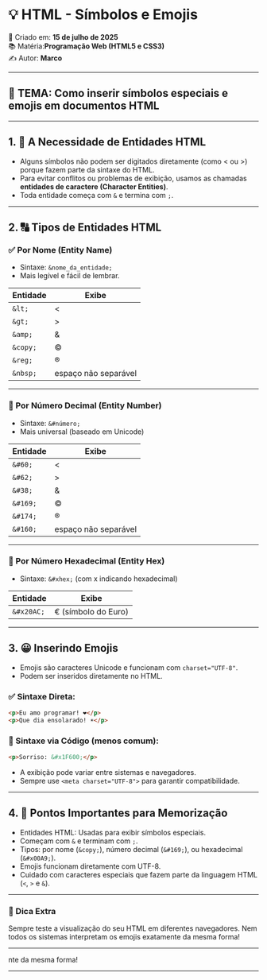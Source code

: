 
# 💡 HTML - Símbolos e Emojis

📅 Criado em: **15 de julho de 2025**  
📚 Matéria:**Programação Web (HTML5 e CSS3)**  
✍️ Autor: **Marco**

---

## 🎯 TEMA: Como inserir símbolos especiais e emojis em documentos HTML

---

## 1. 🧩 A Necessidade de Entidades HTML

- Alguns símbolos não podem ser digitados diretamente (como < ou >) porque fazem parte da sintaxe do HTML.
- Para evitar conflitos ou problemas de exibição, usamos as chamadas **entidades de caractere (Character Entities)**.
- Toda entidade começa com `&` e termina com `;`.

---

## 2. 🔠 Tipos de Entidades HTML

### ✅ Por Nome (Entity Name)

- Sintaxe: `&nome_da_entidade;`
- Mais legível e fácil de lembrar.

| Entidade | Exibe |
|----------|--------|
| `&lt;` | < |
| `&gt;` | > |
| `&amp;` | & |
| `&copy;` | © |
| `&reg;` | ® |
| `&nbsp;` | espaço não separável |

---

### 🔢 Por Número Decimal (Entity Number)

- Sintaxe: `&#número;`
- Mais universal (baseado em Unicode)

| Entidade | Exibe |
|----------|--------|
| `&#60;` | < |
| `&#62;` | > |
| `&#38;` | & |
| `&#169;` | © |
| `&#174;` | ® |
| `&#160;` | espaço não separável |

---

### 🔡 Por Número Hexadecimal (Entity Hex)

- Sintaxe: `&#xhex;` (com x indicando hexadecimal)

| Entidade | Exibe |
|----------|--------|
| `&#x20AC;` | € (símbolo do Euro) |

---

## 3. 😀 Inserindo Emojis

- Emojis são caracteres Unicode e funcionam com `charset="UTF-8"`.
- Podem ser inseridos diretamente no HTML.

### ✅ Sintaxe Direta:

```html
<p>Eu amo programar! ❤️</p>
<p>Que dia ensolarado! ☀️</p>
```

### 🔣 Sintaxe via Código (menos comum):

```html
<p>Sorriso: &#x1F600;</p>
```

- A exibição pode variar entre sistemas e navegadores.
- Sempre use `<meta charset="UTF-8">` para garantir compatibilidade.

---

## 4. 📌 Pontos Importantes para Memorização

- Entidades HTML: Usadas para exibir símbolos especiais.
- Começam com `&` e terminam com `;`.
- Tipos: por nome (`&copy;`), número decimal (`&#169;`), ou hexadecimal (`&#x00A9;`).
- Emojis funcionam diretamente com UTF-8.
- Cuidado com caracteres especiais que fazem parte da linguagem HTML (`<`, `>` e `&`).

---

### 🚀 Dica Extra

Sempre teste a visualização do seu HTML em diferentes navegadores. Nem todos os sistemas interpretam os emojis exatamente da mesma forma!

---
nte da mesma forma!

---
